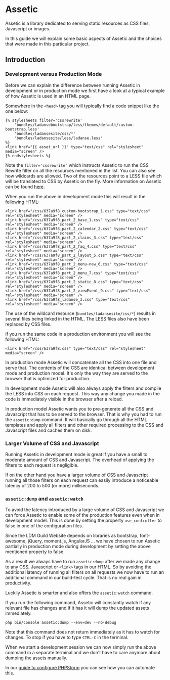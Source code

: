 Assetic
=======

Assetic is a library dedicated to serving static resources as CSS files, Javascript or images.

In this guide we will explain some basic aspects of Assetic and the choices that were made in this particular project.

Introduction
------------

### Development versus Production Mode

Before we can explain the difference between running Assetic in development or in production mode we first have a look at a typical example of how Assetic is used in an HTML page.

Somewhere in the `<head>` tag you will typically find a code snippet like the one below:

~~~~
{% stylesheets filter='cssrewrite'
    'bundles/ladansebootstrap/less/themes/default/custom-bootstrap.less'
    'bundles/ladansesite/css/*'
    'bundles/ladansesite/less/ladanse.less'
%}
<link href="{{ asset_url }}" type="text/css" rel="stylesheet" media="screen" />
{% endstylesheets %}
~~~~

Note the `filter='cssrewrite'` which instructs Assetic to run the CSS Rewrite filter on all the resources mentioned in the list. You can also see how wildcards are allowed. Two of the resources point to a LESS file which will be translated to CSS by Assetic on the fly. More information on Assetic can be found [here](https://symfony.com/doc/current/assetic/asset_management.html).

When you run the above in development mode this will result in the following HTML:

~~~~
<link href="/css/637a9f8_custom-bootstrap_1.css" type="text/css" rel="stylesheet" media="screen" />
<link href="/css/637a9f8_part_2_base_1.css" type="text/css" rel="stylesheet" media="screen" />
<link href="/css/637a9f8_part_2_calendar_2.css" type="text/css" rel="stylesheet" media="screen" />
<link href="/css/637a9f8_part_2_claims_3.css" type="text/css" rel="stylesheet" media="screen" />
<link href="/css/637a9f8_part_2_faq_4.css" type="text/css" rel="stylesheet" media="screen" />
<link href="/css/637a9f8_part_2_layout_5.css" type="text/css" rel="stylesheet" media="screen" />
<link href="/css/637a9f8_part_2_menu-new_6.css" type="text/css" rel="stylesheet" media="screen" />
<link href="/css/637a9f8_part_2_menu_7.css" type="text/css" rel="stylesheet" media="screen" />
<link href="/css/637a9f8_part_2_static_8.css" type="text/css" rel="stylesheet" media="screen" />
<link href="/css/637a9f8_part_2_viewEvent_9.css" type="text/css" rel="stylesheet" media="screen" />
<link href="/css/637a9f8_ladanse_3.css" type="text/css" rel="stylesheet" media="screen" />
~~~~

The use of the wildcard resource (`bundles/ladansesite/css/*`) results in several files being linked in the HTML. The LESS files also have been replaced by CSS files.

If you run the same code in a production environment you will see the following HTML:

~~~~
<link href="/css/637a9f8.css" type="text/css" rel="stylesheet" media="screen" />
~~~~

In production mode Assetic will concatenate all the CSS into one file and serve that. The contents of the CSS are identical between development mode and production model. It's only the way they are served to the browser that is optimized for production.

In development mode Assetic will also always apply the filters and compile the LESS into CSS on each request. This way any change you made in the code is immediately visible in the browser after a reload.

In production model Assetic wants you to pre-generate all the CSS and Javascript that has to be served to the browser. That is why you had to run the `assetic:dump` command. It will basically go through all the HTML templates and apply all filters and other required processing to the CSS and Javascript files and caches them on disk.

### Larger Volume of CSS and Javascript

Running Assetic in development mode is great if you have a small to moderate amount of CSS and Javascript. The overhead of applying the filters to each request is negligible.

If on the other hand you have a larger volume of CSS and Javascript running all those filters on each request can easily introduce a noticeable latency of 200 to 500 (or more) milliseconds.

### `assetic:dump` and `assetic:watch`

To avoid the latency introduced by a large volume of CSS and Javascript we can force Assetic to enable some of the production features even when in development model. This is done by setting the property `use_controller` to false in one of the configuration files.

Since the LDM Guild Website depends on libraries as bootstrap, font-awesome, jQuery, moment.js, AngularJS ... we have chosen to run Assetic partially in production mode during development by setting the above mentioned property to false.

As a result we always have to run `assetic:dump` after we made any change to any CSS, Javascript or `<link>` tags in our HTML. So by avoiding the additional latency of running all filters on all requests we now have to run an additional command in our build-test cycle. That is no real gain in productivity.

Luckily Assetic is smarter and also offers the `assetic:watch` command. 

If you run the following command, Assetic will constantly watch if any relevant file has changes and if it has it will dump the updated assets immediately.

~~~~
php bin/console assetic:dump --env=dev --no-debug
~~~~

Note that this command does not return immediately as it has to watch for changes. To stop if you have to type `CTRL-C` in the terminal.

When we start a development session we can now simply run the above command in a separate terminal and we don't have to care anymore about dumping the assets manually.

In our [guide to configure PHPStorm](phpstorm.md) you can see how you can automate this.